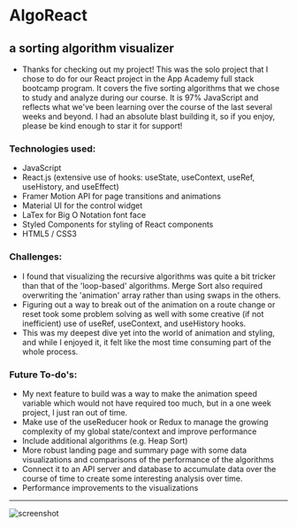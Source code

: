 # AlgoReact
## a sorting algorithm visualizer

- Thanks for checking out my project!  This was the solo project that I chose to do for our React project in the App Academy full stack bootcamp program.  It covers the five sorting algorithms that we chose to study and analyze during our course.  It is 97% JavaScript and reflects what we've been learning over the course of the last several weeks and beyond.  I had an absolute blast building it, so if you enjoy, please be kind enough to star it for support!

### Technologies used:
- JavaScript
- React.js (extensive use of hooks: useState, useContext, useRef, useHistory, and useEffect)
- Framer Motion API for page transitions and animations
- Material UI for the control widget
- LaTex for Big O Notation font face
- Styled Components for styling of React components
- HTML5 / CSS3

### Challenges:
- I found that visualizing the recursive algorithms was quite a bit tricker than that of the 'loop-based' algorithms.  Merge Sort also required overwriting the 'animation' array rather than using swaps in the others.
- Figuring out a way to break out of the animation on a route change or reset took some problem solving as well with some creative (if not inefficient) use of useRef, useContext, and useHistory hooks.
- This was my deepest dive yet into the world of animation and styling, and while I enjoyed it, it felt like the most time consuming part of the whole process.

### Future To-do's:
- My next feature to build was a way to make the animation speed variable which would not have required too much, but in a one week project, I just ran out of time.
- Make use of the useReducer hook or Redux to manage the growing complexity of my global state/context and improve performance
- Include additional algorithms (e.g. Heap Sort)
- More robust landing page and summary page with some data visualizations and comparisons of the performance of the algorithms
- Connect it to an API server and database to accumulate data over the course of time to create some interesting analysis over time.
- Performance improvements to the visualizations

---

![screenshot](https://colerutledge.dev/static/img/algo_react.png)
